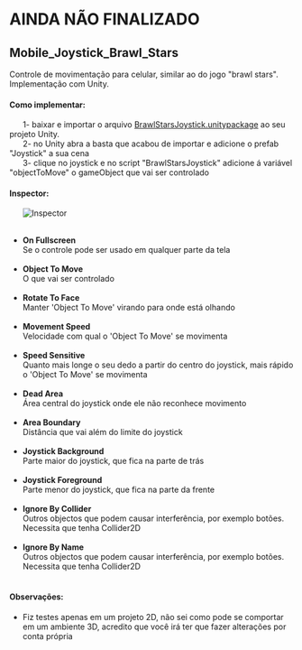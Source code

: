 # AINDA NÃO FINALIZADO
## Mobile_Joystick_Brawl_Stars
Controle de movimentação para celular, similar ao do jogo "brawl stars". Implementação com Unity.


#### Como implementar:<br />
&nbsp;&nbsp;&nbsp;&nbsp;&nbsp;&nbsp;1- baixar e importar o arquivo [BrawlStarsJoystick.unitypackage](https://github.com/JHDsBR/Mobile_Joystick_Brawl_Stars/blob/master/BrawlStarsJoystick.unitypackage) ao seu projeto Unity.<br />
&nbsp;&nbsp;&nbsp;&nbsp;&nbsp;&nbsp;2- no Unity abra a basta que acabou de importar e adicione o prefab "Joystick" a sua cena<br />
&nbsp;&nbsp;&nbsp;&nbsp;&nbsp;&nbsp;3- clique no joystick e no script "BrawlStarsJoystick" adicione á variável "objectToMove" o gameObject que vai ser controlado<br />

#### Inspector:<br />
&nbsp;&nbsp;&nbsp;&nbsp;&nbsp;&nbsp;![Inspector](https://github.com/JHDsBR/Mobile_Joystick_Brawl_Stars/blob/master/Imagens/Inspector.png)<br /><br />

- **On Fullscreen**<br />
Se o controle pode ser usado em qualquer parte da tela<br /><br />
- **Object To Move**<br /> 
O que vai ser controlado<br /><br />
- **Rotate To Face**<br /> 
Manter 'Object To Move' virando para onde está olhando<br /><br />
- **Movement Speed**<br /> 
Velocidade com qual o 'Object To Move' se movimenta<br /><br />
- **Speed Sensitive**<br /> 
Quanto mais longe o seu dedo a partir do centro do joystick, mais rápido o 'Object To Move' se movimenta<br /><br />
- **Dead Area**<br /> 
Área central do joystick onde ele não reconhece movimento<br /><br />
- **Area Boundary**<br /> 
Distância que vai além do limite do joystick<br /><br />
- **Joystick Background**<br /> 
Parte maior do joystick, que fica na parte de trás<br /><br />
- **Joystick Foreground**<br /> 
Parte menor do joystick, que fica na parte da frente<br /><br />
- **Ignore By Collider**<br /> 
Outros objectos que podem causar interferência, por exemplo botões. Necessita que tenha Collider2D<br /><br />
- **Ignore By Name**<br /> 
Outros objectos que podem causar interferência, por exemplo botões. Necessita que tenha Collider2D<br /><br />

#### Observações:<br />
- Fiz testes apenas em um projeto 2D, não sei como pode se comportar em um ambiente 3D, acredito que você irá ter que fazer alterações por conta própria



